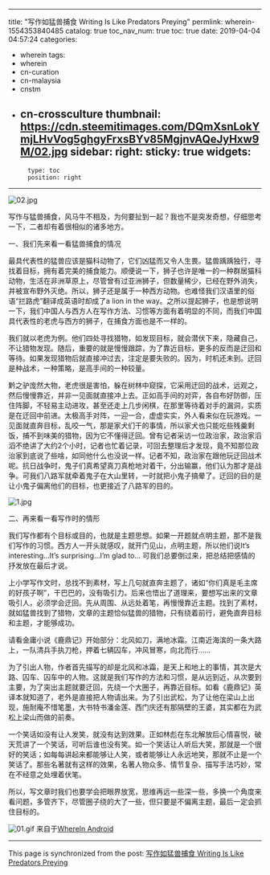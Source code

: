 
---
title: "写作如猛兽捕食 Writing Is Like Predators Preying"
permlink: wherein-1554353840485
catalog: true
toc_nav_num: true
toc: true
date: 2019-04-04 04:57:24
categories:
- wherein
tags:
- wherein
- cn-curation
- cn-malaysia
- cnstm
- cn-crossculture
thumbnail: https://cdn.steemitimages.com/DQmXsnLokYmjLHvVog5ghgyFrxsBYv85MgjnvAQeJyHxw9M/02.jpg
sidebar:
    right:
        sticky: true
widgets:
    -
        type: toc
        position: right
---


![02.jpg](https://cdn.steemitimages.com/DQmXsnLokYmjLHvVog5ghgyFrxsBYv85MgjnvAQeJyHxw9M/02.jpg)

写作与猛兽捕食，风马牛不相及，为何要扯到一起？我也不是突发奇想，仔细思考一下，二者却有着很相似的诸多地方。

一、我们先来看一看猛兽捕食的情况

最具代表性的猛兽应该是猫科动物了，它们凶猛而又令人生畏。猛兽踽踽独行，寻找着目标，拥有着完美的捕食能力。顺便说一下，狮子也许是唯一的一种群居猫科动物，生活在非洲草原上，尽管曾有过亚洲狮子，但数量稀少，已经在野外消失，并被宣布野外灭绝。所以，狮子还是属于一种西方动物。也难怪我们汉语里的俗语“拦路虎”翻译成英语时却成了a lion in the way。之所以提起狮子，也是想说明一下，我们中国人与西方人在写作方法、习惯等方面有着明显的不同，而我们中国具代表性的老虎与西方的狮子，在捕食方面也是不一样的。

我们就以老虎为例。他们四处寻找猎物，如发现目标，就会潜伏下来，隐藏自己，不让猎物发现。随后，重要的就是慢慢跟踪，为了靠近目标，更多的反而是迂回和等待。如果发现猎物后就直接冲过去，注定是要失败的。因为，时机还未到。迂回是种战术，一种策略，是高手间的一种较量。

黔之驴庞然大物，老虎很是害怕，躲在树林中窥探，它采用迂回的战术，远观之，然后慢慢靠近，并非一见面就直接冲上去。正如高手间的对弈，各自布好防御，压住阵脚，不轻易主动进攻，甚至还走上几步闲棋，在那里等待着对手的漏洞，实质是在迂回中前进。太极高手对阵，一迎一合，虚虚实实，外人看来似在玩游戏。一见面就直奔目标，乱咬一气，那是家犬们干的事情，所以家犬也只能吃些残羹剩饭，捕不到味美的猎物，因为它不懂得迂回。曾有记者采访一位政治家，政治家滔滔不绝讲了大约2个小时，记者也忙着记录，可回去整理后才发现，竟不知那位政治家到底说了些啥，如同他什么也没说一样。记者不知，政治家在跟他玩迂回战术呢。抗日战争时，鬼子们真希望真刀真枪地对着干，分出输赢，他们认为那才是战争。可我们八路军就牵着鬼子在大山里转，一时就把小鬼子搞晕了。迂回的目的是让小鬼子偏离他们的目标，也更接近了八路军的目的。

![1.jpg](https://cdn.steemitimages.com/DQmRWJpmVSrU8EArZn5HRkd3QZzqVSTYXbGAyqJgQm5wQHK/1.jpg)

二、再来看一看写作时的情形

我们写作都有个目标或目的，也就是主题思想。如果一开题就点明主题，那不是我们写作的习惯。西方人一开头就感叹，就开门见山，点明主题，所以他们说It’s interesting…It’s surprising…I’m glad to… 可我们总要倒过来，把总结把感情的抒发放在最后才说。

上小学写作文时，总找不到素材，写上几句就直奔主题了，诸如“你们真是毛主席的好孩子啊”，干巴巴的，没有吸引力。后来也悟出了道理来，要想写出来的文章吸引人，必须学会迂回。先从周围、从远处着笔，再慢慢靠近主题。找到了素材，就如猛兽找到了猎物，文章的主题恰似猛兽的猎物，只有绕着前行，避免直奔目标和主题，才能够成功。

请看金庸小说《鹿鼎记》开始部分：北风如刀，满地冰霜。江南近海滨的一条大路上，一队清兵手执刀枪，押着七辆囚车，冲风冒寒，向北而行……

为了引出人物，作者首先描写的却是北风和冰霜，是天上和地上的事情，其次是大路、囚车、囚车中的人物。这就是我们写作的方法和习惯，是从远到近，从次要到主要，为了突出主题就要迂回，先绕一个大圈子，再靠近目标。如看《鹿鼎记》英译本就知道了，老外是直接把人物请出来。为了引出武松，为了让他在梁山上出现，施耐庵不惜笔墨，大书特书潘金莲、西门庆还有那隔壁的王婆，其实都在为武松上梁山而做的前奏。

一个笑话如没有让人发笑，就没有达到效果。正如林彪在东北解放后心情喜悦，破天荒讲了一个笑话，可听后谁也没有笑。如一个笑话让人听后大笑，那就是一个很好的笑话；如每每讲起来都能够让人笑，或者能够让人永远地笑，那就不止是一个笑话了。那些名著就有这样的效果，名著人物众多、情节复杂、描写手法巧妙，常在不经意之处埋着伏笔。

所以，写文章时我们也要学会把眼界放宽，思维再远一些深一些，多换一个角度来看问题，多管齐下，尽管圈子绕的大了一些，但只要是不偏离主题，最后一定会抓住目标的。


![01.gif](https://cdn.steemitimages.com/DQmVxRnfMxVtSkdpdVPsJMRJtFxqieXmbfwcG14MT3EKmmm/01.gif)
来自于[WhereIn Android](http://www.wherein.io)

- - -

This page is synchronized from the post: [写作如猛兽捕食 Writing Is Like Predators Preying](https://steemit.com/@bring/wherein-1554353840485)
